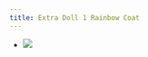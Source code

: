 ```yaml
---
title: Extra Doll 1 Rainbow Coat
---
```


- ![](https://firebasestorage.googleapis.com/v0/b/firescript-577a2.appspot.com/o/imgs%2Fapp%2FJosiahs%2FVRT5_27eFe.jpeg?alt=media&token=f4aef923-052d-4baa-976b-6df5f86b5a49)

